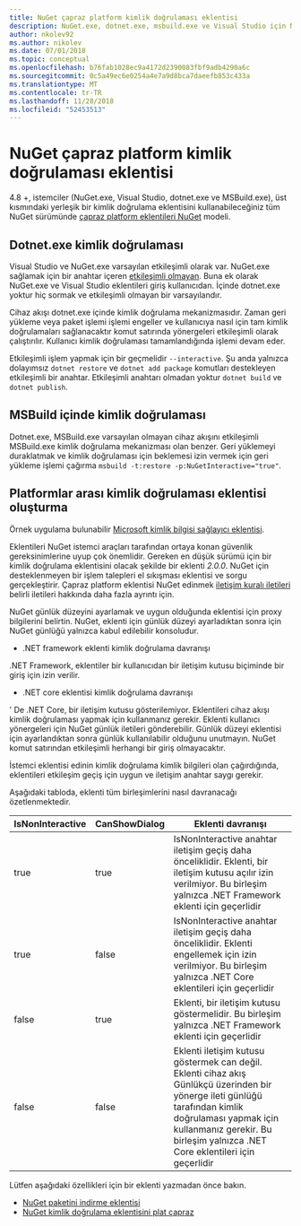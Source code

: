 ```yaml
---
title: NuGet çapraz platform kimlik doğrulaması eklentisi
description: NuGet.exe, dotnet.exe, msbuild.exe ve Visual Studio için NuGet çapraz platform kimlik doğrulaması eklentileri
author: nkolev92
ms.author: nikolev
ms.date: 07/01/2018
ms.topic: conceptual
ms.openlocfilehash: b76fab1028ec9a4172d2390083fbf9adb4290a6c
ms.sourcegitcommit: 0c5a49ec6e0254a4e7a9d8bca7daeefb853c433a
ms.translationtype: MT
ms.contentlocale: tr-TR
ms.lasthandoff: 11/28/2018
ms.locfileid: "52453513"
---
```

# <a name="nuget-cross-platform-authentication-plugin"></a>NuGet çapraz platform kimlik doğrulaması eklentisi

4.8 +, istemciler (NuGet.exe, Visual Studio, dotnet.exe ve MSBuild.exe), üst kısmındaki yerleşik bir kimlik doğrulama eklentisini kullanabileceğiniz tüm NuGet sürümünde [çapraz platform eklentileri NuGet](NuGet-Cross-Platform-Plugins.md) modeli.

## <a name="authentication-in-dotnetexe"></a>Dotnet.exe kimlik doğrulaması

Visual Studio ve NuGet.exe varsayılan etkileşimli olarak var. NuGet.exe sağlamak için bir anahtar içeren [etkileşimli olmayan](../../tools/nuget-exe-CLI-Reference.md).
Buna ek olarak NuGet.exe ve Visual Studio eklentileri giriş kullanıcıdan.
İçinde dotnet.exe yoktur hiç sormak ve etkileşimli olmayan bir varsayılandır.

Cihaz akışı dotnet.exe içinde kimlik doğrulama mekanizmasıdır. Zaman geri yükleme veya paket işlemi işlemi engeller ve kullanıcıya nasıl için tam kimlik doğrulamaları sağlanacaktır komut satırında yönergeleri etkileşimli olarak çalıştırılır.
Kullanıcı kimlik doğrulaması tamamlandığında işlemi devam eder.

Etkileşimli işlem yapmak için bir geçmelidir `--interactive`.
Şu anda yalnızca dolayımsız `dotnet restore` ve `dotnet add package` komutları destekleyen etkileşimli bir anahtar.
Etkileşimli anahtarı olmadan yoktur `dotnet build` ve `dotnet publish`.

## <a name="authentication-in-msbuild"></a>MSBuild içinde kimlik doğrulaması

Dotnet.exe, MSBuild.exe varsayılan olmayan cihaz akışını etkileşimli MSBuild.exe kimlik doğrulama mekanizması olan benzer.
Geri yüklemeyi duraklatmak ve kimlik doğrulaması için beklemesi izin vermek için geri yükleme işlemi çağırma `msbuild -t:restore -p:NuGetInteractive="true"`.

## <a name="creating-a-cross-platform-authentication-plugin"></a>Platformlar arası kimlik doğrulaması eklentisi oluşturma

Örnek uygulama bulunabilir [Microsoft kimlik bilgisi sağlayıcı eklentisi](https://github.com/Microsoft/artifacts-credprovider).

Eklentileri NuGet istemci araçları tarafından ortaya konan güvenlik gereksinimlerine uyup çok önemlidir.
Gereken en düşük sürümü için bir kimlik doğrulama eklentisini olacak şekilde bir eklenti *2.0.0*.
NuGet için desteklenmeyen bir işlem talepleri el sıkışması eklentisi ve sorgu gerçekleştirir.
Çapraz platform eklentisi NuGet edinmek [iletişim kuralı iletileri](NuGet-Cross-Platform-Plugins.md#protocol-messages-index) belirli iletileri hakkında daha fazla ayrıntı için.

NuGet günlük düzeyini ayarlamak ve uygun olduğunda eklentisi için proxy bilgilerini belirtin.
NuGet, eklenti için günlük düzeyi ayarladıktan sonra için NuGet günlüğü yalnızca kabul edilebilir konsoludur.

- .NET framework eklenti kimlik doğrulama davranışı

.NET Framework, eklentiler bir kullanıcıdan bir iletişim kutusu biçiminde bir giriş için izin verilir.

- .NET core eklentisi kimlik doğrulama davranışı

' De .NET Core, bir iletişim kutusu gösterilemiyor. Eklentileri cihaz akışı kimlik doğrulaması yapmak için kullanmanız gerekir.
Eklenti kullanıcı yönergeleri için NuGet günlük iletileri gönderebilir.
Günlük düzeyi eklentisi için ayarlandıktan sonra günlük kullanılabilir olduğunu unutmayın.
NuGet komut satırından etkileşimli herhangi bir giriş olmayacaktır.

İstemci eklentisi edinin kimlik doğrulama kimlik bilgileri olan çağırdığında, eklentileri etkileşim geçiş için uygun ve iletişim anahtar saygı gerekir. 

Aşağıdaki tabloda, eklenti tüm birleşimlerini nasıl davranacağı özetlenmektedir.

| IsNonInteractive | CanShowDialog | Eklenti davranışı |
| ---------------- | ------------- | --------------- |
| true | true | IsNonInteractive anahtar iletişim geçiş daha önceliklidir. Eklenti, bir iletişim kutusu açılır izin verilmiyor. Bu birleşim yalnızca .NET Framework eklenti için geçerlidir |
| true | false | IsNonInteractive anahtar iletişim geçiş daha önceliklidir. Eklenti engellemek için izin verilmiyor. Bu birleşim yalnızca .NET Core eklentileri için geçerlidir |
| false | true | Eklenti, bir iletişim kutusu göstermelidir. Bu birleşim yalnızca .NET Framework eklenti için geçerlidir |
| false | false | Eklenti iletişim kutusu göstermek can değil. Eklenti cihaz akış Günlükçü üzerinden bir yönerge ileti günlüğü tarafından kimlik doğrulaması yapmak için kullanmanız gerekir. Bu birleşim yalnızca .NET Core eklentileri için geçerlidir |

Lütfen aşağıdaki özellikleri için bir eklenti yazmadan önce bakın.

- [NuGet paketini indirme eklentisi](https://github.com/NuGet/Home/wiki/NuGet-Package-Download-Plugin)
- [NuGet kimlik doğrulama eklentisini plat çapraz](https://github.com/NuGet/Home/wiki/NuGet-cross-plat-authentication-plugin)
